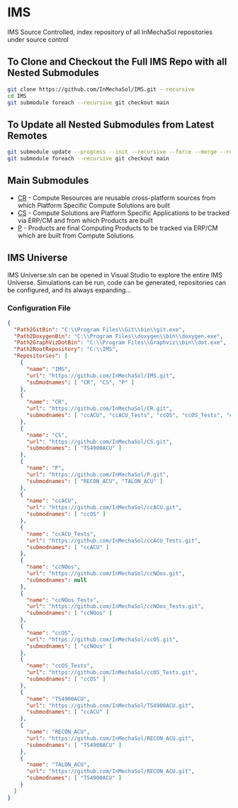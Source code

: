 # IMS
IMS Source Controlled, index repository of all InMechaSol repositories under source control

## To Clone and Checkout the Full IMS Repo with all Nested Submodules
```bash
git clone https://github.com/InMechaSol/IMS.git --recursive
cd IMS
git submodule foreach --recursive git checkout main
```
## To Update all Nested Submodules from Latest Remotes
```bash
git submodule update --progress --init --recursive --force --merge --remote
git submodule foreach --recursive git checkout main
```
## Main Submodules
- [CR](https://github.com/InMechaSol/CR) - Compute Resources are reusable cross-platform sources from which Platform Specific Compute Solutions are built
- [CS](https://github.com/InMechaSol/CS) - Compute Solutions are Platform Specific Applications to be tracked via ERP/CM and from which Products are built
- [P](https://github.com/InMechaSol/P) - Products are final Computing Products to be tracked via ERP/CM which are built from Compute Solutions

## IMS Universe
IMS Universe.sln can be opened in Visual Studio to explore the entire IMS Universe.  Simulations can be run, code can be generated, repositories can be configured, and its always expanding...
### Configuration File
```JSON
{
  "Path2GitBin": "C:\\Program Files\\Git\\bin\\git.exe",
  "Path2DoxygenBin": "C:\\Program Files\\doxygen\\bin\\doxygen.exe",
  "Path2GraphVizDotBin": "C:\\Program Files\\Graphviz\\bin\\dot.exe",
  "Path2RootRepository": "C:\\IMS",
  "Repositories": [
    {
      "name": "IMS",
      "url": "https://github.com/InMechaSol/IMS.git",
      "submodnames": [ "CR", "CS", "P" ]
    },
    {
      "name": "CR",
      "url": "https://github.com/InMechaSol/CR.git",
      "submodnames": [ "ccACU", "ccACU_Tests", "ccOS", "ccOS_Tests", "ccNOos", "ccNOos_Tests" ]
    },
    {
      "name": "CS",
      "url": "https://github.com/InMechaSol/CS.git",
      "submodnames": [ "TS4900ACU" ]
    },
    {
      "name": "P",
      "url": "https://github.com/InMechaSol/P.git",
      "submodnames": [ "RECON_ACU", "TALON_ACU" ]
    },
    {
      "name": "ccACU",
      "url": "https://github.com/InMechaSol/ccACU.git",
      "submodnames": [ "ccOS" ]
    },
    {
      "name": "ccACU_Tests",
      "url": "https://github.com/InMechaSol/ccACU_Tests.git",
      "submodnames": [ "ccACU" ]
    },
    {
      "name": "ccNOos",
      "url": "https://github.com/InMechaSol/ccNOos.git",
      "submodnames": null
    },
    {
      "name": "ccNOos_Tests",
      "url": "https://github.com/InMechaSol/ccNOos_Tests.git",
      "submodnames": [ "ccNOos" ]
    },
    {
      "name": "ccOS",
      "url": "https://github.com/InMechaSol/ccOS.git",
      "submodnames": [ "ccNOos" ]
    },
    {
      "name": "ccOS_Tests",
      "url": "https://github.com/InMechaSol/ccOS_Tests.git",
      "submodnames": [ "ccOS" ]
    },
    {
      "name": "TS4900ACU",
      "url": "https://github.com/InMechaSol/TS4900ACU.git",
      "submodnames": [ "ccACU" ]
    },
	{
      "name": "RECON_ACU",
      "url": "https://github.com/InMechaSol/RECON_ACU.git",
      "submodnames": [ "TS4900ACU" ]
    },
	{
      "name": "TALON_ACU",
      "url": "https://github.com/InMechaSol/RECON_ACU.git",
      "submodnames": [ "TS4900ACU" ]
    }
  ]
}
```
